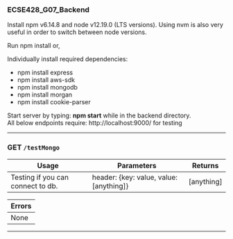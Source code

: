 ### ECSE428_G07_Backend

Install npm v6.14.8 and node v12.19.0 (LTS versions). Using nvm is also very useful in order to switch between node versions.

Run npm install or,

Individually install required dependencies:
- npm install express
- npm install aws-sdk
- npm install mongodb
- npm install morgan
- npm install cookie-parser

Start server by typing: **npm start** while in the backend directory.
<br>
All below endpoints require: http://localhost:9000/ for testing

------------------------------------------------------------

### GET `/testMongo`
| Usage  | Parameters | Returns |
| ------------- | ------------- | ------------- |
| Testing if you can connect to db.  | header: {key: value, value: [anything]} | [anything]

| Errors  |
| ------------- |
| None |

------------------------------------------------------------
